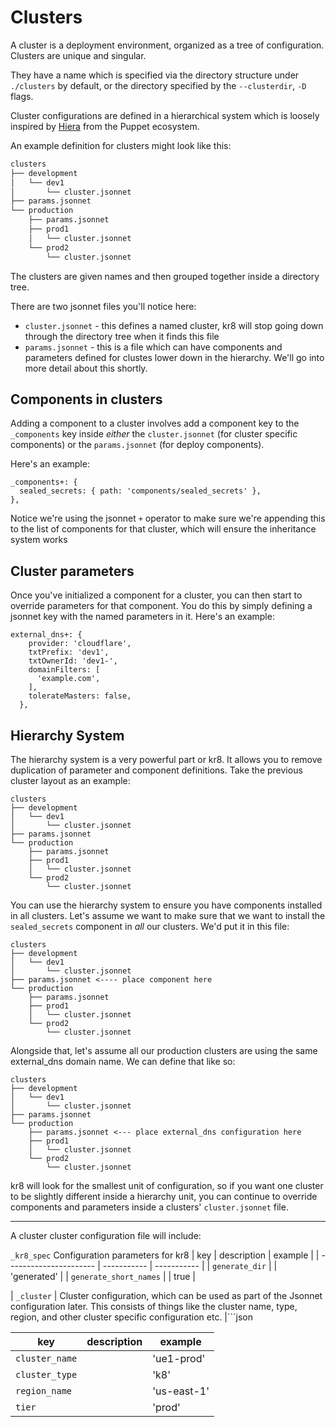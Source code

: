 # Clusters

A cluster is a deployment environment, organized as a tree of configuration.
Clusters are unique and singular.

They have a name which is specified via the directory structure under  `./clusters` by default, or the directory specified by the `--clusterdir`, `-D` flags.

Cluster configurations are defined in a hierarchical system which is loosely inspired by [Hiera](https://puppet.com/docs/hiera/3.3/index.html) from the Puppet ecosystem.

An example definition for clusters might look like this:

```bash
clusters
├── development
│   └── dev1
│       └── cluster.jsonnet
├── params.jsonnet
└── production
    ├── params.jsonnet
    ├── prod1
    │   └── cluster.jsonnet
    └── prod2
        └── cluster.jsonnet
```

The clusters are given names and then grouped together inside a directory tree. 

There are two jsonnet files you'll notice here:

 - `cluster.jsonnet` - this defines a named cluster, kr8 will stop going down through the directory tree when it finds this file
 - `params.jsonnet` - this is a file which can have components and parameters defined for clustes lower down in the hierarchy. We'll go into more detail about this shortly.

## Components in clusters

Adding a component to a cluster involves add a component key to the `_components` key inside _either_ the `cluster.jsonnet` (for cluster specific components) or the `params.jsonnet` (for deploy components).

Here's an example:

```jsonnet
_components+: {
  sealed_secrets: { path: 'components/sealed_secrets' },
},
```

Notice we're using the jsonnet `+` operator to make sure we're appending this to the list of components for that cluster, which will ensure the inheritance system works

## Cluster parameters

Once you've initialized a component for a cluster, you can then start to override parameters for that component. You do this by simply defining a jsonnet key with the named parameters in it. Here's an example:

```jsonnet
external_dns+: {
    provider: 'cloudflare',
    txtPrefix: 'dev1',
    txtOwnerId: 'dev1-',
    domainFilters: [
      'example.com',
    ],
    tolerateMasters: false,
  },
```

## Hierarchy System

The hierarchy system is a very powerful part or kr8. It allows you to remove duplication of parameter and component definitions. Take the previous cluster layout as an example:

```
clusters
├── development
│   └── dev1
│       └── cluster.jsonnet
├── params.jsonnet
└── production
    ├── params.jsonnet
    ├── prod1
    │   └── cluster.jsonnet
    └── prod2
        └── cluster.jsonnet
```

You can use the hierarchy system to ensure you have components installed in all clusters. Let's assume we want to make sure that we want to install the `sealed_secrets` component in _all_ our clusters. We'd put it in this file:

```
clusters
├── development
│   └── dev1
│       └── cluster.jsonnet
├── params.jsonnet <---- place component here
└── production
    ├── params.jsonnet
    ├── prod1
    │   └── cluster.jsonnet
    └── prod2
        └── cluster.jsonnet
```

Alongside that, let's assume all our production clusters are using the same external_dns domain name. We can define that like so:

```
clusters
├── development
│   └── dev1
│       └── cluster.jsonnet
├── params.jsonnet
└── production
    ├── params.jsonnet <--- place external_dns configuration here
    ├── prod1
    │   └── cluster.jsonnet
    └── prod2
        └── cluster.jsonnet
```

kr8 will look for the smallest unit of configuration, so if you want one cluster to be slightly different inside a hierarchy unit, you can continue to override components and parameters inside a clusters' `cluster.jsonnet` file.

---

A cluster cluster configuration file will include:

`_kr8_spec` Configuration parameters for kr8
| key                    | description | example     |
| ---------------------- | ----------- | ----------- |
| `generate_dir`         |             | 'generated' |
| `generate_short_names` |             | true        |

| `_cluster` | Cluster configuration, which can be used as part of the Jsonnet configuration later. This consists of things like the cluster name, type, region, and other cluster specific configuration etc. |```json

| key            | description | example     |
| -------------- | ----------- | ----------- |
| `cluster_name` |             | 'ue1-prod'  |
| `cluster_type` |             | 'k8'        |
| `region_name`  |             | 'us-east-1' |
| `tier`         |             | 'prod'      |

